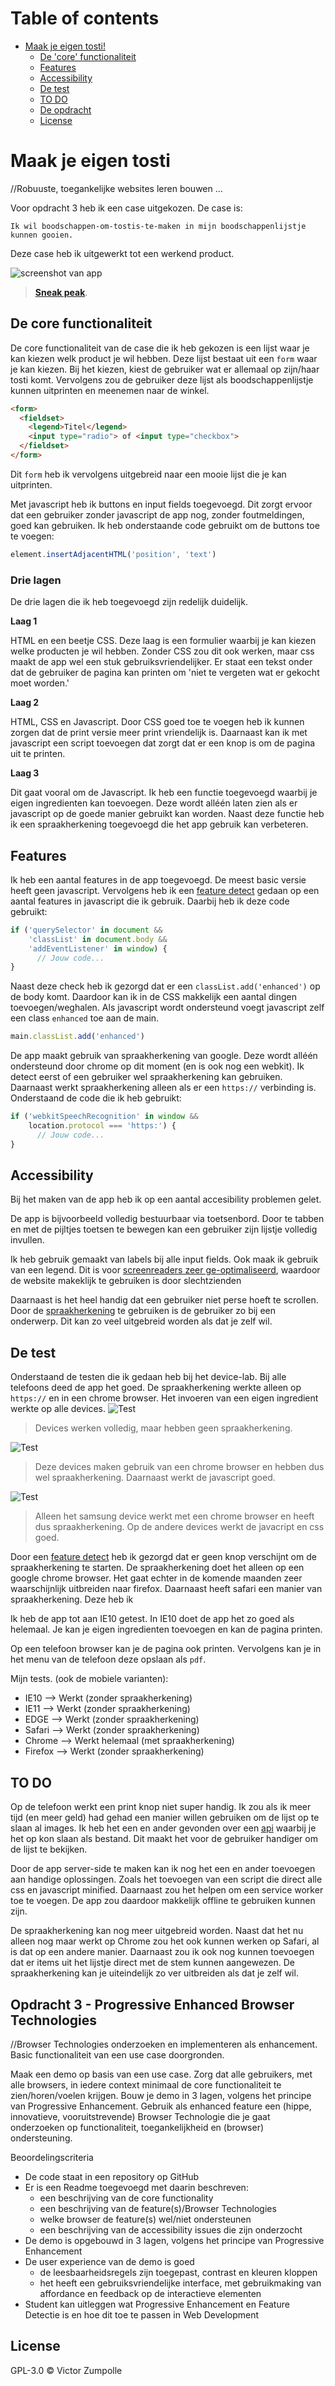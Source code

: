 # Table of contents

- [Maak je eigen tosti!](#maak-je-eigen-tosti)
  * [De 'core' functionaliteit](#de-core-functionaliteit)
  * [Features](#features)
  * [Accessibility](#accessibility)
  * [De test](#de-test)
  * [TO DO](#to-do)
  * [De opdracht](#opdracht-3---progressive-enhanced-browser-technologies)
  * [License](#license)

# Maak je eigen tosti
//Robuuste, toegankelijke websites leren bouwen …

Voor opdracht 3 heb ik een case uitgekozen. De case is:

`Ik wil boodschappen-om-tostis-te-maken in mijn boodschappenlijstje kunnen gooien.`

Deze case heb ik uitgewerkt tot een werkend product.

![screenshot van app](sources/img/screenshot.png)
> [**Sneak peak**](https://velomovies.github.io/browser-technologies/opdracht3/).

## De core functionaliteit
De core functionaliteit van de case die ik heb gekozen is een lijst waar je kan kiezen welk product je wil hebben. Deze lijst bestaat uit een `form` waar je kan kiezen. Bij het kiezen, kiest de gebruiker wat er allemaal op zijn/haar tosti komt. Vervolgens zou de gebruiker deze lijst als boodschappenlijstje kunnen uitprinten en meenemen naar de winkel.

```HTML
<form>
  <fieldset>
    <legend>Titel</legend>
    <input type="radio"> of <input type="checkbox">
  </fieldset>
</form>
```

Dit `form` heb ik vervolgens uitgebreid naar een mooie lijst die je kan uitprinten.

Met javascript heb ik buttons en input fields toegevoegd. Dit zorgt ervoor dat een gebruiker zonder javascript de app nog, zonder foutmeldingen, goed kan gebruiken. Ik heb onderstaande code gebruikt om de buttons toe te voegen:
```javascript
element.insertAdjacentHTML('position', 'text')
```

### Drie lagen
De drie lagen die ik heb toegevoegd zijn redelijk duidelijk.

**Laag 1**

HTML en een beetje CSS. Deze laag is een formulier waarbij je kan kiezen welke producten je wil hebben. Zonder CSS zou dit ook werken, maar css maakt de app wel een stuk gebruiksvriendelijker. Er staat een tekst onder dat de gebruiker de pagina kan printen om 'niet te vergeten wat er gekocht moet worden.'

**Laag 2**

HTML, CSS en Javascript. Door CSS goed toe te voegen heb ik kunnen zorgen dat de print versie meer print vriendelijk is. Daarnaast kan ik met javascript een script toevoegen dat zorgt dat er een knop is om de pagina uit te printen.

**Laag 3**

Dit gaat vooral om de Javascript. Ik heb een functie toegevoegd waarbij je eigen ingredienten kan toevoegen. Deze wordt alléén laten zien als er javascript op de goede manier gebruikt kan worden. Naast deze functie heb ik een spraakherkening toegevoegd die het app gebruik kan verbeteren.

## Features

Ik heb een aantal features in de app toegevoegd. De meest basic versie heeft geen javascript. Vervolgens heb ik een [feature detect](https://developer.mozilla.org/en-US/docs/Learn/Tools_and_testing/Cross_browser_testing/Feature_detection) gedaan op een aantal features in javascript die ik gebruik. Daarbij heb ik deze code gebruikt:
```javascript
if ('querySelector' in document &&
    'classList' in document.body &&
    'addEventListener' in window) {
      // Jouw code...
}
```
Naast deze check heb ik gezorgd dat er een `classList.add('enhanced')` op de body komt. Daardoor kan ik in de CSS makkelijk een aantal dingen toevoegen/weghalen. Als javascript wordt ondersteund voegt javascript zelf een class `enhanced` toe aan de main. 
```javascript
main.classList.add('enhanced')
```

De app maakt gebruik van spraakherkening van google. Deze wordt alléén ondersteund door chrome op dit moment (en is ook nog een webkit). Ik detect eerst of een gebruiker wel spraakherkening kan gebruiken. Daarnaast werkt spraakherkening alleen als er een `https://` verbinding is. Onderstaand de code die ik heb gebruikt:
```javascript
if ('webkitSpeechRecognition' in window &&
    location.protocol === 'https:') {
      // Jouw code...
}
```

## Accessibility 

Bij het maken van de app heb ik op een aantal accesibility problemen gelet.

De app is bijvoorbeeld volledig bestuurbaar via toetsenbord. Door te tabben en met de pijltjes toetsen te bewegen kan een gebruiker zijn lijstje volledig invullen.

Ik heb gebruik gemaakt van labels bij alle input fields. Ook maak ik gebruik van een legend. Dit is voor [screenreaders zeer ge-optimaliseerd](http://www.weba11y.com/blog/2016/04/22/screen-reader-support-for-new-html5-section-elements/), waardoor de website makeklijk te gebruiken is door slechtzienden

Daarnaast is het heel handig dat een gebruiker niet perse hoeft te scrollen. Door de [spraakherkening](https://developer.mozilla.org/en-US/docs/Web/API/SpeechRecognition) te gebruiken is de gebruiker zo bij een onderwerp. Dit kan zo veel uitgebreid worden als dat je zelf wil.

## De test

Onderstaand de testen die ik gedaan heb bij het device-lab. Bij alle telefoons deed de app het goed. De spraakherkening werkte alleen op `https://` en in een chrome browser. Het invoeren van een eigen ingredient werkte op alle devices.
![Test](sources/img/test1.png)
> Devices werken volledig, maar hebben geen spraakherkening.

![Test](sources/img/test2.png)
> Deze devices maken gebruik van een chrome browser en hebben dus wel spraakherkening. Daarnaast werkt de javascript goed.

![Test](sources/img/test3.png)
> Alleen het samsung device werkt met een chrome browser en heeft dus spraakherkening. Op de andere devices werkt de javacript en css goed.

Door een [feature detect](https://developer.mozilla.org/en-US/docs/Learn/Tools_and_testing/Cross_browser_testing/Feature_detection) heb ik gezorgd dat er geen knop verschijnt om de spraakherkening te starten. De spraakherkening doet het alleen op een google chrome browser. Het gaat echter in de komende maanden zeer waarschijnlijk uitbreiden naar firefox. Daarnaast heeft safari een manier van spraakherkening. Deze heb ik 

Ik heb de app tot aan IE10 getest. In IE10 doet de app het zo goed als helemaal. Je kan je eigen ingredienten toevoegen en kan de pagina printen. 

Op een telefoon browser kan je de pagina ook printen. Vervolgens kan je in het menu van de telefoon deze opslaan als `pdf`.

Mijn tests. (ook de mobiele varianten):
* IE10 --> Werkt (zonder spraakherkening)
* IE11 --> Werkt (zonder spraakherkening)
* EDGE --> Werkt (zonder spraakherkening)
* Safari --> Werkt (zonder spraakherkening)
* Chrome --> Werkt helemaal (met spraakherkening)
* Firefox --> Werkt (zonder spraakherkening)

## TO DO

Op de telefoon werkt een print knop niet super handig. Ik zou als ik meer tijd (en meer geld) had gehad een manier willen gebruiken om de lijst op te slaan al images. Ik heb het een en ander gevonden over een [api](https://code.google.com/archive/p/jspdf/) waarbij je het op kon slaan als bestand. Dit maakt het voor de gebruiker handiger om de lijst te bekijken.

Door de app server-side te maken kan ik nog het een en ander toevoegen aan handige oplossingen. Zoals het toevoegen van een script die direct alle css en javascript minified. Daarnaast zou het helpen om een service worker toe te voegen. De app zou daardoor makkelijk offline te gebruiken kunnen zijn.

De spraakherkening kan nog meer uitgebreid worden. Naast dat het nu alleen nog maar werkt op Chrome zou het ook kunnen werken op Safari, al is dat op een andere manier. Daarnaast zou ik ook nog kunnen toevoegen dat er items uit het lijstje direct met de stem kunnen aangewezen. De spraakherkening kan je uiteindelijk zo ver uitbreiden als dat je zelf wil. 

## Opdracht 3 - Progressive Enhanced Browser Technologies
//Browser Technologies onderzoeken en implementeren als enhancement. Basic functionaliteit van een use case doorgronden.

Maak een demo op basis van een use case. Zorg dat alle gebruikers, met alle browsers, in iedere context minimaal de core functionaliteit te zien/horen/voelen krijgen. Bouw je demo in 3 lagen, volgens het principe van Progressive Enhancement. Gebruik als enhanced feature een (hippe, innovatieve, vooruitstrevende) Browser Technologie die je gaat onderzoeken op functionaliteit, toegankelijkheid en (browser) ondersteuning.

Beoordelingscriteria
- De code staat in een repository op GitHub
- Er is een Readme toegevoegd met daarin beschreven:
  - een beschrijving van de core functionality
  - een beschrijving van de feature(s)/Browser Technologies
  - welke browser de feature(s) wel/niet ondersteunen
  - een beschrijving van de accessibility issues die zijn onderzocht
- De demo is opgebouwd in 3 lagen, volgens het principe van Progressive Enhancement
- De user experience van de demo is goed
  - de leesbaarheidsregels zijn toegepast, contrast en kleuren kloppen
  - het heeft een gebruiksvriendelijke interface, met gebruikmaking van affordance en feedback op de interactieve elementen
- Student kan uitleggen wat Progressive Enhancement en Feature Detectie is en hoe dit toe te passen in Web Development

## License
GPL-3.0 © Victor Zumpolle
